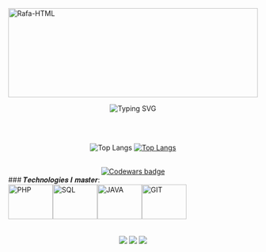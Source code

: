 <img align="center" alt="Rafa-HTML" height="180" width="100%" src="https://capsule-render.vercel.app/api?type=waving&height=180&color=ffffff&section=header&reversal=false"> 
<br>
<p align="center">
  <img src="https://readme-typing-svg.herokuapp.com?font=Pixelify+Sans&pause&weight=680&size=45&duration=4500&pause=1000&color=FFFe&margin_left=200&center=true&vCenter=true&random=False&width=720&lines=Hello%2C+My+Name+is+Gabriel+Peres;I'am+17+years+old;I'm+From+Brazil" alt="Typing SVG" />
</p>
<br><br>
<div align="center">
  


![Top Langs](https://github-readme-stats.vercel.app/api?username=gabrielperes017&amp;rank_icon=github&theme=dark#gh-dark-mode-only)
[![Top Langs](https://github-readme-stats.vercel.app/api/top-langs/?username=gabrielperes017&layout=donut-vertical&icon=github&theme=dark#gh-dark-mode-only)](https://github.com/playerHirotaka/github-readme-stats)
</div>
<br>
<div align="center">
  <a href="https://www.codewars.com/users/player_hirotaka">
    <img src="https://www.codewars.com/users/player_hirotaka/badges/small" alt="Codewars badge">
  </a>
</div>
### 𝑻𝒆𝒄𝒉𝒏𝒐𝒍𝒐𝒈𝒊𝒆𝒔 𝑰 𝒎𝒂𝒔𝒕𝒆𝒓:
<div style="display: flex;">
    <img align="center" alt="PHP" height="70" width="90" src="https://cdn-icons-png.flaticon.com/128/5968/5968332.png" >
    <img align="center" alt="SQL"  height="70" width="90" src="https://cdn.jsdelivr.net/gh/devicons/devicon@latest/icons/mysql/mysql-original-wordmark.svg">
    <img align="center" alt="JAVA"  height="70" width="90" src="https://cdn.jsdelivr.net/gh/devicons/devicon@latest/icons/java/java-original-wordmark.svg">
    <img align="center" alt="GIT"  height="70" width="90" src="https://cdn.jsdelivr.net/gh/devicons/devicon@latest/icons/git/git-original-wordmark.svg"/>
</div>
<br>
  <br>
<div align='center'> 
  <a href="https://www.instagram.com/gabrielperes922/" target="_blank"><img src="https://img.shields.io/badge/-Instagram-%23E4405F?style=for-the-badge&logo=instagram&logoColor=white" target="_blank"></a>
<a href = "https://mail.google.com/mail/u/1/#inbox?compose=new"><img src="https://img.shields.io/badge/-Gmail-%23333?style=for-the-badge&logo=gmail&logoColor=white" target="_blank"></a>
  <a href="https://www.linkedin.com/in/gabriel-peres-96690b2a2/" target="_blank"><img src="https://img.shields.io/badge/-LinkedIn-%230077B5?style=for-the-badge&logo=linkedin&logoColor=white" target="_blank"></a>
<br><br>
